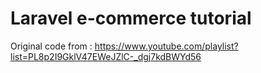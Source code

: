 # Laravel e-commerce tutorial 

Original code from : https://www.youtube.com/playlist?list=PL8p2I9GklV47EWeJZlC-_dgj7kdBWYd56


